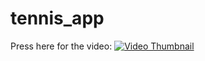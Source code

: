# tennis_app

Press here for the video:
[![Video Thumbnail](https://i.imgur.com/X5EzD0Q.png)](https://drive.google.com/file/d/1lJghN_OFw0oZXWYgLAs_uv_PLZ3a7WRv/view?usp=drive_link)




